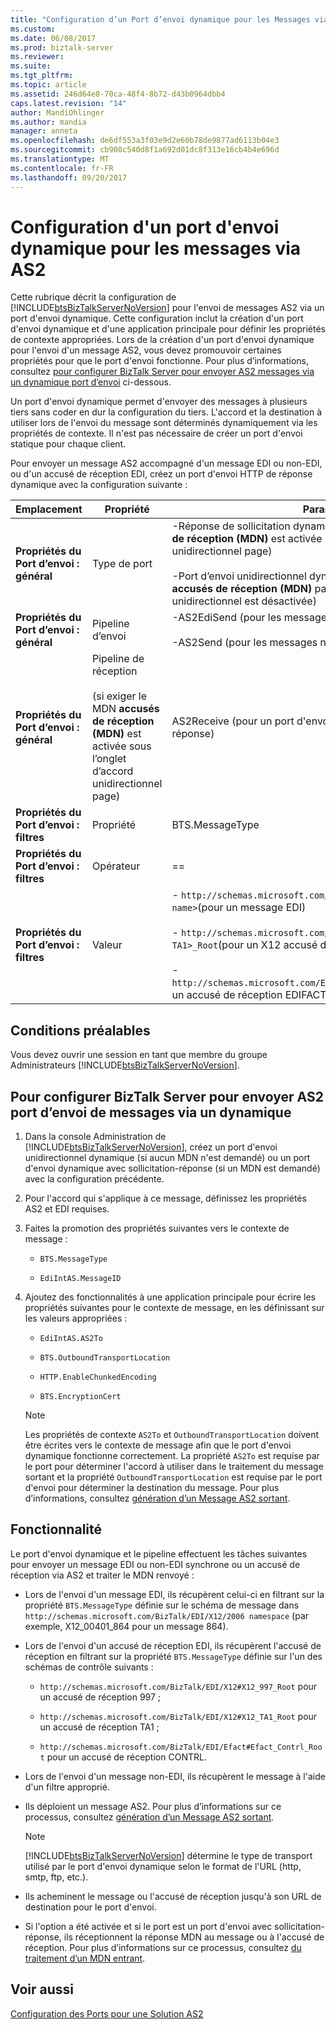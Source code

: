 ```yaml
---
title: "Configuration d’un Port d’envoi dynamique pour les Messages via AS2 | Documents Microsoft"
ms.custom: 
ms.date: 06/08/2017
ms.prod: biztalk-server
ms.reviewer: 
ms.suite: 
ms.tgt_pltfrm: 
ms.topic: article
ms.assetid: 246d64e8-70ca-48f4-8b72-d43b0964dbb4
caps.latest.revision: "14"
author: MandiOhlinger
ms.author: mandia
manager: anneta
ms.openlocfilehash: de6df553a3f03e9d2e60b78de9877ad6113b04e3
ms.sourcegitcommit: cb908c540d8f1a692d01dc8f313e16cb4b4e696d
ms.translationtype: MT
ms.contentlocale: fr-FR
ms.lasthandoff: 09/20/2017
---
```

# <a name="configuring-a-dynamic-send-port-for-messages-over-as2"></a>Configuration d'un port d'envoi dynamique pour les messages via AS2
Cette rubrique décrit la configuration de [!INCLUDE[btsBizTalkServerNoVersion](../includes/btsbiztalkservernoversion-md.md)] pour l'envoi de messages AS2 via un port d'envoi dynamique. Cette configuration inclut la création d'un port d'envoi dynamique et d'une application principale pour définir les propriétés de contexte appropriées. Lors de la création d'un port d'envoi dynamique pour l'envoi d'un message AS2, vous devez promouvoir certaines propriétés pour que le port d'envoi fonctionne. Pour plus d’informations, consultez [pour configurer BizTalk Server pour envoyer AS2 messages via un dynamique port d’envoi](../core/configuring-a-dynamic-send-port-for-messages-over-as2.md#BKMK_Proc) ci-dessous.  
  
 Un port d'envoi dynamique permet d'envoyer des messages à plusieurs tiers sans coder en dur la configuration du tiers. L'accord et la destination à utiliser lors de l'envoi du message sont déterminés dynamiquement via les propriétés de contexte. Il n'est pas nécessaire de créer un port d'envoi statique pour chaque client.  
  
 Pour envoyer un message AS2 accompagné d'un message EDI ou non-EDI, ou d'un accusé de réception EDI, créez un port d'envoi HTTP de réponse dynamique avec la configuration suivante :  
  
|Emplacement|Propriété|Paramètre|  
|--------------|--------------|-------------|  
|**Propriétés du Port d’envoi : général**|Type de port|-Réponse de sollicitation dynamique (si exiger le MDN **accusés de réception (MDN)** est activée sous l’onglet d’accord unidirectionnel page)<br /><br /> -Port d’envoi unidirectionnel dynamique (si exiger le MDN **accusés de réception (MDN)** page sous l’onglet d’accord unidirectionnel est désactivée)|  
|**Propriétés du Port d’envoi : général**|Pipeline d’envoi|-AS2EdiSend (pour les messages codée au format EDI)<br /><br /> -AS2Send (pour les messages non-EDI)|  
|**Propriétés du Port d’envoi : général**|Pipeline de réception<br /><br /> (si exiger le MDN **accusés de réception (MDN)** est activée sous l’onglet d’accord unidirectionnel page)|AS2Receive (pour un port d'envoi dynamique avec sollicitation-réponse)|  
|**Propriétés du Port d’envoi : filtres**|Propriété|BTS.MessageType|  
|**Propriétés du Port d’envoi : filtres**|Opérateur|==|  
|**Propriétés du Port d’envoi : filtres**|Valeur|- `http://schemas.microsoft.com/BizTalk/EDI/X12/2006#<schema name>`(pour un message EDI)<br /><br /> - `http://schemas.microsoft.com/Edi/X12#X12_<997 or TA1>_Root`(pour un X12 accusé de réception)<br /><br /> - `http://schemas.microsoft.com/Edi/Efact#Efact_Contrl_Root`(pour un accusé de réception EDIFACT)|  
  
## <a name="prerequisites"></a>Conditions préalables  
 Vous devez ouvrir une session en tant que membre du groupe Administrateurs [!INCLUDE[btsBizTalkServerNoVersion](../includes/btsbiztalkservernoversion-md.md)].  
  
##  <a name="BKMK_Proc"></a>Pour configurer BizTalk Server pour envoyer AS2 port d’envoi de messages via un dynamique  
  
1.  Dans la console Administration de [!INCLUDE[btsBizTalkServerNoVersion](../includes/btsbiztalkservernoversion-md.md)], créez un port d'envoi unidirectionnel dynamique (si aucun MDN n'est demandé) ou un port d'envoi dynamique avec sollicitation-réponse (si un MDN est demandé) avec la configuration précédente.  
  
2.  Pour l'accord qui s'applique à ce message, définissez les propriétés AS2 et EDI requises.  
  
3.  Faites la promotion des propriétés suivantes vers le contexte de message :  
  
    -   `BTS.MessageType`  
  
    -   `EdiIntAS.MessageID`  
  
4.  Ajoutez des fonctionnalités à une application principale pour écrire les propriétés suivantes pour le contexte de message, en les définissant sur les valeurs appropriées :  
  
    -   `EdiIntAS.AS2To`  
  
    -   `BTS.OutboundTransportLocation`  
  
    -   `HTTP.EnableChunkedEncoding`  
  
    -   `BTS.EncryptionCert`  
  
    > [!NOTE]
    >  Les propriétés de contexte `AS2To` et `OutboundTransportLocation` doivent être écrites vers le contexte de message afin que le port d'envoi dynamique fonctionne correctement. La propriété `AS2To` est requise par le port pour déterminer l'accord à utiliser dans le traitement du message sortant et la propriété `OutboundTransportLocation` est requise par le port d'envoi pour déterminer la destination du message. Pour plus d’informations, consultez [génération d’un Message AS2 sortant](../core/generating-an-outgoing-as2-message.md).  
  
## <a name="functionality"></a>Fonctionnalité  
 Le port d'envoi dynamique et le pipeline effectuent les tâches suivantes pour envoyer un message EDI ou non-EDI synchrone ou un accusé de réception via AS2 et traiter le MDN renvoyé :  
  
-   Lors de l'envoi d'un message EDI, ils récupèrent celui-ci en filtrant sur la propriété `BTS.MessageType` définie sur le schéma de message dans `http://schemas.microsoft.com/BizTalk/EDI/X12/2006 namespace` (par exemple, X12_00401_864 pour un message 864).  
  
-   Lors de l'envoi d'un accusé de réception EDI, ils récupèrent l'accusé de réception en filtrant sur la propriété `BTS.MessageType` définie sur l'un des schémas de contrôle suivants :  
  
    -   `http://schemas.microsoft.com/BizTalk/EDI/X12#X12_997_Root` pour un accusé de réception 997 ;  
  
    -   `http://schemas.microsoft.com/BizTalk/EDI/X12#X12_TA1_Root` pour un accusé de réception TA1 ;  
  
    -   `http://schemas.microsoft.com/BizTalk/EDI/Efact#Efact_Contrl_Root` pour un accusé de réception CONTRL.  
  
-   Lors de l'envoi d'un message non-EDI, ils récupèrent le message à l'aide d'un filtre approprié.  
  
-   Ils déploient un message AS2. Pour plus d’informations sur ce processus, consultez [génération d’un Message AS2 sortant](../core/generating-an-outgoing-as2-message.md).  
  
    > [!NOTE]
    >  [!INCLUDE[btsBizTalkServerNoVersion](../includes/btsbiztalkservernoversion-md.md)] détermine le type de transport utilisé par le port d'envoi dynamique selon le format de l'URL (http, smtp, ftp, etc.).  
  
-   Ils acheminent le message ou l'accusé de réception jusqu'à son URL de destination pour le port d'envoi.  
  
-   Si l'option a été activée et si le port est un port d'envoi avec sollicitation-réponse, ils réceptionnent la réponse MDN au message ou à l'accusé de réception. Pour plus d’informations sur ce processus, consultez [du traitement d’un MDN entrant](../core/processing-an-incoming-mdn.md).  
  
## <a name="see-also"></a>Voir aussi  
 [Configuration des Ports pour une Solution AS2](../core/configuring-ports-for-an-as2-solution.md)